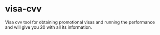 # visa-cvv
Visa cvv tool for obtaining promotional visas and running the performance and will give you 20 with all its information. 
